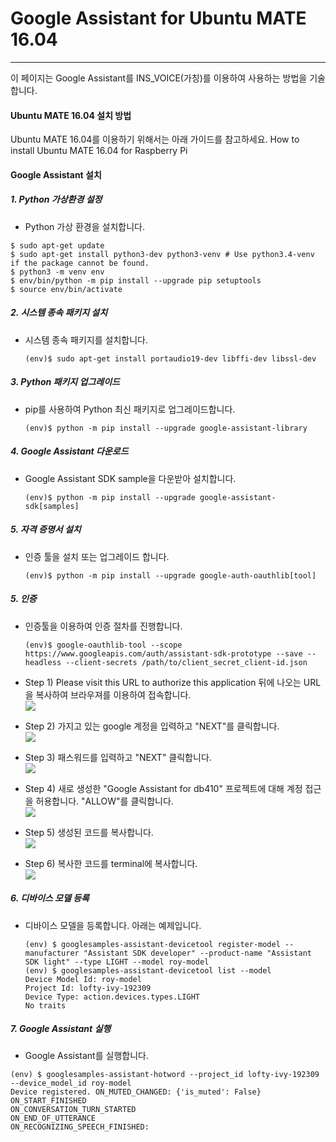 # Google Assistant for Ubuntu MATE 16.04

---
이 페이지는 Google Assistant를 INS\_VOICE\(가칭\)를 이용하여 사용하는 방법을 기술합니다.

#### Ubuntu MATE 16.04 설치 방법
Ubuntu MATE 16.04를 이용하기 위해서는 아래 가이드를 참고하세요.
How to install Ubuntu MATE 16.04 for Raspberry Pi


#### Google Assistant 설치

##### 1. Python 가상환경 설정
- Python 가상 환경을 설치합니다.
```
$ sudo apt-get update
$ sudo apt-get install python3-dev python3-venv # Use python3.4-venv if the package cannot be found.
$ python3 -m venv env
$ env/bin/python -m pip install --upgrade pip setuptools
$ source env/bin/activate
```

##### 2. 시스템 종속 패키지 설치

* 시스템 종속 패키지를 설치합니다.
  ```
  (env)$ sudo apt-get install portaudio19-dev libffi-dev libssl-dev
  ```

##### 3. Python 패키지 업그레이드

* pip를 사용하여 Python 최신 패키지로 업그레이드합니다.
  ```
  (env)$ python -m pip install --upgrade google-assistant-library
  ```

##### 4. Google Assistant 다운로드

* Google Assistant SDK sample을 다운받아 설치합니다.
  ```
  (env)$ python -m pip install --upgrade google-assistant-sdk[samples]
  ```

##### 5. 자격 증명서 설치

* 인증 툴을 설치 또는 업그레이드 합니다.
  ```
  (env)$ python -m pip install --upgrade google-auth-oauthlib[tool]
  ```

##### 5. 인증

* 인증툴을 이용하여 인증 절차를 진행합니다.

  ```
  (env)$ google-oauthlib-tool --scope https://www.googleapis.com/auth/assistant-sdk-prototype --save --headless --client-secrets /path/to/client_secret_client-id.json
  ```

* Step 1\) Please visit this URL to authorize this application 뒤에 나오는 URL을 복사하여 브라우져를 이용하여 접속합니다.  
  ![](/assets/rpi3_raspbian_google_assistant_step_1.jpg)

* Step 2\) 가지고 있는 google 계정을 입력하고 "NEXT"를 클릭합니다.  
  ![](/assets/dragonBoard_google_assistant_step_2.png)

* Step 3\) 패스워드를 입력하고 "NEXT" 클릭합니다.  
  ![](/assets/dragonBoard_google_assistant_step_3.png)

* Step 4\) 새로 생성한 "Google Assistant for db410" 프로젝트에 대해 계정 접근을 허용합니다. "ALLOW"를 클릭합니다.  
  ![](/assets/dragonBoard_google_assistant_step_4.png)

* Step 5\) 생성된 코드를 복사합니다.  
  ![](/assets/dragonBoard_google_assistant_step_5.png)

* Step 6\) 복사한 코드를 terminal에 복사합니다.  
  ![](/assets/rpi3_raspbian_google_assistant_step_2.jpg)

##### 6. 디바이스 모델 등록

* 디바이스 모델을 등록합니다. 아래는 예제입니다.
  ```
  (env) $ googlesamples-assistant-devicetool register-model --manufacturer "Assistant SDK developer" --product-name "Assistant SDK light" --type LIGHT --model roy-model
  (env) $ googlesamples-assistant-devicetool list --model 
  Device Model Id: roy-model 
  Project Id: lofty-ivy-192309 
  Device Type: action.devices.types.LIGHT 
  No traits
  ```

##### 7. Google Assistant 실행

* Google Assistant를 실행합니다.
```
(env) $ googlesamples-assistant-hotword --project_id lofty-ivy-192309 --device_model_id roy-model
Device registered. ON_MUTED_CHANGED: {'is_muted': False} 
ON_START_FINISHED
ON_CONVERSATION_TURN_STARTED 
ON_END_OF_UTTERANCE 
ON_RECOGNIZING_SPEECH_FINISHED:
```



